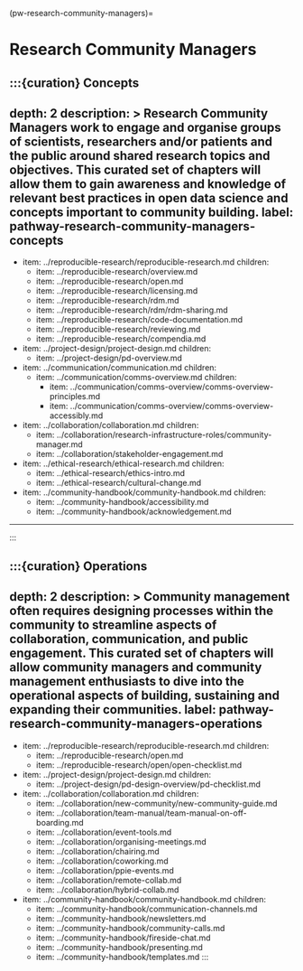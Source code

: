 (pw-research-community-managers)=
# Research Community Managers

:::{curation} Concepts
---
depth: 2
description: >
   Research Community Managers work to engage and organise groups of scientists, researchers and/or patients and the public around shared research topics and objectives.
   This curated set of chapters will allow them to gain awareness and knowledge of relevant best practices in open data science and concepts important to community building.
label: pathway-research-community-managers-concepts
---
- item: ../reproducible-research/reproducible-research.md
  children:
    - item: ../reproducible-research/overview.md
    - item: ../reproducible-research/open.md
    - item: ../reproducible-research/licensing.md
    - item: ../reproducible-research/rdm.md
    - item: ../reproducible-research/rdm/rdm-sharing.md
    - item: ../reproducible-research/code-documentation.md
    - item: ../reproducible-research/reviewing.md
    - item: ../reproducible-research/compendia.md
- item: ../project-design/project-design.md
  children:
    - item: ../project-design/pd-overview.md
- item: ../communication/communication.md
  children:
    - item: ../communication/comms-overview.md
      children:
        - item: ../communication/comms-overview/comms-overview-principles.md
        - item: ../communication/comms-overview/comms-overview-accessibly.md
- item: ../collaboration/collaboration.md
  children:
    - item: ../collaboration/research-infrastructure-roles/community-manager.md
    - item: ../collaboration/stakeholder-engagement.md
- item: ../ethical-research/ethical-research.md
  children:
    - item: ../ethical-research/ethics-intro.md
    - item: ../ethical-research/cultural-change.md
- item: ../community-handbook/community-handbook.md
  children:
    - item: ../community-handbook/accessibility.md
    - item: ../community-handbook/acknowledgement.md
---
:::

:::{curation} Operations
---
depth: 2
description: >
    Community management often requires designing processes within the community to streamline aspects of collaboration, communication, and public engagement.
    This curated set of chapters will allow community managers and community management enthusiasts to dive into the operational aspects of building, sustaining and expanding their communities.
label: pathway-research-community-managers-operations
---
- item: ../reproducible-research/reproducible-research.md
  children:
    - item: ../reproducible-research/open.md
    - item: ../reproducible-research/open/open-checklist.md
- item: ../project-design/project-design.md
  children:
    - item: ../project-design/pd-design-overview/pd-checklist.md
- item: ../collaboration/collaboration.md
  children:
    - item: ../collaboration/new-community/new-community-guide.md
    - item: ../collaboration/team-manual/team-manual-on-off-boarding.md
    - item: ../collaboration/event-tools.md
    - item: ../collaboration/organising-meetings.md
    - item: ../collaboration/chairing.md
    - item: ../collaboration/coworking.md
    - item: ../collaboration/ppie-events.md
    - item: ../collaboration/remote-collab.md
    - item: ../collaboration/hybrid-collab.md
- item: ../community-handbook/community-handbook.md
  children:
    - item: ../community-handbook/communication-channels.md
    - item: ../community-handbook/newsletters.md
    - item: ../community-handbook/community-calls.md
    - item: ../community-handbook/fireside-chat.md
    - item: ../community-handbook/presenting.md
    - item: ../community-handbook/templates.md
:::
